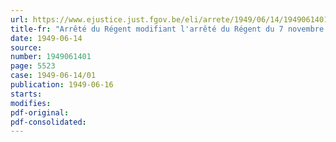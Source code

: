 ```yaml
---
url: https://www.ejustice.just.fgov.be/eli/arrete/1949/06/14/1949061401/justel
title-fr: "Arrêté du Régent modifiant l'arrêté du Régent du 7 novembre 1947 fixant les conditions de forme et de délai d'introduction des demandes d'intervention de l'Etat en matière de réparation de dommages aux biens privés"
date: 1949-06-14
source:
number: 1949061401
page: 5523
case: 1949-06-14/01
publication: 1949-06-16
starts:
modifies:
pdf-original:
pdf-consolidated:
---
```


